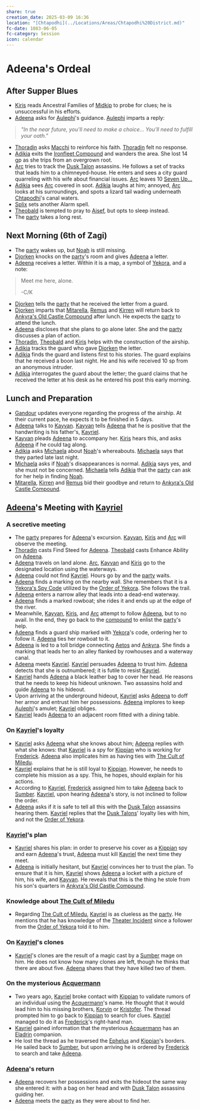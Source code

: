 ```yaml
---
share: true
creation_date: 2025-03-09 16:36
location: "[Chtapodhi](../Locations/Areas/Chtapodhi%20District.md)"
fc-date: 1083-06-05
fc-category: Session
icon: calendar
---
```

# Adeena's Ordeal
## After Supper Blues
- [Kiris](../PCs/Kiris%20Acquermann.md) reads Ancestral Families of [Midkip](../Locations/Settlements/Midkip.md) to probe for clues; he is unsuccessful in his efforts.
- [Adeena](../PCs/Adeena%20Oberon.md) asks for [Aulephi](../Deities/New%20Gods/Aulephi.md)'s guidance. [Aulephi](../Deities/New%20Gods/Aulephi.md) imparts a reply:
> *"In the near future, you'll need to make a choice... You'll need to fulfill your oath."*
- [Thoradin](../PCs/Thoradin%20Goodman.md) asks [Macchi](../Deities/Old%20Gods/Macchi.md) to reinforce his faith. [Thoradin](../PCs/Thoradin%20Goodman.md) felt no response.
- [Adikia](../PCs/Adikia%20Unalome.md) exits the [Ironfleet Compound](../Locations/Buildings/Ironfleet%20Compound.md) and wanders the area. She lost 14 gp as she trips from an overgrown root.
- [Arc](../PCs/Arc.md) tries to track the [Dusk Talon](../Factions/Dusk%20Talons.md) assassins. He follows a set of tracks that leads him to a chimneyed-house. He enters and sees a city guard quarreling with his wife about financial issues. [Arc](../PCs/Arc.md) leaves 10 [Seven Up...](../Factions/Seven%20Up....md)
- [Adikia](../PCs/Adikia%20Unalome.md) sees [Arc](../PCs/Arc.md) covered in soot. [Adikia](../PCs/Adikia%20Unalome.md) laughs at him; annoyed, [Arc](../PCs/Arc.md) looks at his surroundings, and spots a lizard tail wading underneath [Chtapodhi](../Locations/Areas/Chtapodhi%20District.md)'s canal waters.
- [Splix](../PCs/Spraugh%20'Splix'%20Calix.md) sets another Alarm spell.
- [Theobald](../PCs/Theobald%20Clayhollow.md) is tempted to pray to [Aisef](../Deities/New%20Gods/Aisef.md), but opts to sleep instead.
- The [party](../Factions/Seven%20Up....md) takes a long rest.
## Next Morning (6th of Zagi)
- The [party](../Factions/Seven%20Up....md) wakes up, but [Noah](../PCs/Noah%20Skie.md) is still missing.
- [Djorken](../NPCs/Djorken%20Veegar.md) knocks on the [party](../Factions/Seven%20Up....md)'s room and gives [Adeena](../PCs/Adeena%20Oberon.md) a letter.
- [Adeena](../PCs/Adeena%20Oberon.md) receives a letter. Within it is a map, a symbol of [Yekora](../Deities/New%20Gods/Yekora.md), and a note:
> Meet me here, alone.
> 
> -C/K
- [Djorken](../NPCs/Djorken%20Veegar.md) tells the [party](../Factions/Seven%20Up....md) that he received the letter from a guard.
- [Djorken](../NPCs/Djorken%20Veegar.md) imparts that [Mitarella](../../Mitarella%20Randall.md), [Remus](../../Remus%20Kyp.md) and [Kirren](../NPCs/Kirren%20Acquermann.md) will return back to [Ankyra's Old Castle Compound](../Locations/Buildings/Ankyra's%20Old%20Castle%20Compound.md) after lunch. He expects the [party](../Factions/Seven%20Up....md) to attend the lunch.
- [Adeena](../PCs/Adeena%20Oberon.md) discloses that she plans to go alone later. She and the [party](../Factions/Seven%20Up....md) discusses a plan of action.
- [Thoradin](../PCs/Thoradin%20Goodman.md), [Theobald](../PCs/Theobald%20Clayhollow.md) and [Kiris](../PCs/Kiris%20Acquermann.md) helps with the construction of the airship.
- [Adikia](../PCs/Adikia%20Unalome.md) tracks the guard who gave [Djorken](../NPCs/Djorken%20Veegar.md) the letter.
- [Adikia](../PCs/Adikia%20Unalome.md) finds the guard and listens first to his stories. The guard explains that he received a boon last night. He and his wife received 10 sp from an anonymous intruder.
- [Adikia](../PCs/Adikia%20Unalome.md) interrogates the guard about the letter; the guard claims that he received the letter at his desk as he entered his post this early morning.
## Lunch and Preparation
- [Gandour](../../Gandour%20Ironfleet.md) updates everyone regarding the progress of the airship. At their current pace, he expects it to be finished in 5 days.
- [Adeena](../PCs/Adeena%20Oberon.md) talks to [Kayvan](../../Kayvan%20Acquermann.md). [Kayvan](../../Kayvan%20Acquermann.md) tells [Adeena](../PCs/Adeena%20Oberon.md) that he is positive that the handwriting is his father's, [Kayriel](../../Kayriel%20Acquermann.md).
- [Kayvan](../../Kayvan%20Acquermann.md) pleads [Adeena](../PCs/Adeena%20Oberon.md) to accompany her. [Kiris](../PCs/Kiris%20Acquermann.md) hears this, and asks [Adeena](../PCs/Adeena%20Oberon.md) if he could tag along. 
- [Adikia](../PCs/Adikia%20Unalome.md) asks [Michaela](../../Michaela%20Randall.md) about [Noah](../PCs/Noah%20Skie.md)'s whereabouts. [Michaela](../../Michaela%20Randall.md) says that they parted late last night.
- [Michaela](../../Michaela%20Randall.md) asks if [Noah](../PCs/Noah%20Skie.md)'s disappearances is normal. [Adikia](../PCs/Adikia%20Unalome.md) says yes, and she must not be concerned. [Michaela](../../Michaela%20Randall.md) tells [Adikia](../PCs/Adikia%20Unalome.md) that the [party](../Factions/Seven%20Up....md) can ask for her help in finding [Noah](../PCs/Noah%20Skie.md).
- [Mitarella](../../Mitarella%20Randall.md), [Kirren](../NPCs/Kirren%20Acquermann.md) and [Remus](../../Remus%20Kyp.md) bid their goodbye and return to [Ankyra's Old Castle Compound](../Locations/Buildings/Ankyra's%20Old%20Castle%20Compound.md).
## [Adeena](../PCs/Adeena%20Oberon.md)'s Meeting with [Kayriel](../../Kayriel%20Acquermann.md)
### A secretive meeting
- The [party](../Factions/Seven%20Up....md) prepares for [Adeena](../PCs/Adeena%20Oberon.md)'s excursion. [Kayvan](../../Kayvan%20Acquermann.md), [Kiris](../PCs/Kiris%20Acquermann.md) and [Arc](../PCs/Arc.md) will observe the meeting.
- [Thoradin](../PCs/Thoradin%20Goodman.md) casts Find Steed for [Adeena](../PCs/Adeena%20Oberon.md). [Theobald](../PCs/Theobald%20Clayhollow.md) casts Enhance Ability on [Adeena](../PCs/Adeena%20Oberon.md).
- [Adeena](../PCs/Adeena%20Oberon.md) travels on land alone. [Arc](../PCs/Arc.md), [Kayvan](../../Kayvan%20Acquermann.md) and [Kiris](../PCs/Kiris%20Acquermann.md) go to the designated location using the waterways.
- [Adeena](../PCs/Adeena%20Oberon.md) could not find [Kayriel](../../Kayriel%20Acquermann.md). Hours go by and the [party](../Factions/Seven%20Up....md) waits.
- [Adeena](../PCs/Adeena%20Oberon.md) finds a marking on the nearby wall. She remembers that it is a [Yekora's Spy Code](../../Yekora's%20Spy%20Code.md) utilized by the [Order of Yekora](../Factions/Followers%20of%20Yekora.md). She follows the trail.
- [Adeena](../PCs/Adeena%20Oberon.md) enters a narrow alley that leads into a dead-end waterway.
- [Adeena](../PCs/Adeena%20Oberon.md) finds a marked rowboat; she rides it and ends up at the edge of the river.
- Meanwhile, [Kayvan](../../Kayvan%20Acquermann.md), [Kiris](../PCs/Kiris%20Acquermann.md), and [Arc](../PCs/Arc.md) attempt to follow [Adeena](../PCs/Adeena%20Oberon.md), but to no avail. In the end, they go back to the [compound](../Locations/Buildings/Ironfleet%20Compound.md) to enlist the [party](../Factions/Seven%20Up....md)'s help.
- [Adeena](../PCs/Adeena%20Oberon.md) finds a guard ship marked with [Yekora](../Deities/New%20Gods/Yekora.md)'s code, ordering her to follow it. [Adeena](../PCs/Adeena%20Oberon.md) ties her rowboat to it.
- [Adeena](../PCs/Adeena%20Oberon.md) is led to a toll bridge connecting [Aetos](../Locations/Areas/Aetos%20District.md) and [Ankyra](../Locations/Areas/Ankyra%20District.md). She finds a marking that leads her to an alley flanked by rowhouses and a waterway canal.
- [Adeena](../PCs/Adeena%20Oberon.md) meets [Kayriel](../../Kayriel%20Acquermann.md). [Kayriel](../../Kayriel%20Acquermann.md) persuades [Adeena](../PCs/Adeena%20Oberon.md) to trust him. [Adeena](../PCs/Adeena%20Oberon.md) detects that she is outnumbered; it is futile to resist [Kayriel](../../Kayriel%20Acquermann.md).
- [Kayriel](../../Kayriel%20Acquermann.md) hands [Adeena](../PCs/Adeena%20Oberon.md) a black leather bag to cover her head. He reasons that he needs to keep his hideout unknown. Two assassins hold and guide [Adeena](../PCs/Adeena%20Oberon.md) to his hideout.
- Upon arriving at the underground hideout, [Kayriel](../../Kayriel%20Acquermann.md) asks [Adeena](../PCs/Adeena%20Oberon.md) to doff her armor and entrust him her possessions. [Adeena](../PCs/Adeena%20Oberon.md) implores to keep [Aulephi](../Deities/New%20Gods/Aulephi.md)'s amulet; [Kayriel](../../Kayriel%20Acquermann.md) obliges.
- [Kayriel](../../Kayriel%20Acquermann.md) leads [Adeena](../PCs/Adeena%20Oberon.md) to an adjacent room fitted with a dining table.
### On [Kayriel](../../Kayriel%20Acquermann.md)'s loyalty
- [Kayriel](../../Kayriel%20Acquermann.md) asks [Adeena](../PCs/Adeena%20Oberon.md) what she knows about him; [Adeena](../PCs/Adeena%20Oberon.md) replies with what she knows: that [Kayriel](../../Kayriel%20Acquermann.md) is a spy for [Kippian](../Locations/Kingdoms/Kingdom%20of%20United%20Kippian.md) who is working for [Frederick](../../Frederick%20Oberon.md). [Adeena](../PCs/Adeena%20Oberon.md) also implicates him as having ties with [The Cult of Miledu](../../The%20Cult%20of%20Miledu.md).
- [Kayriel](../../Kayriel%20Acquermann.md) explains that he is still loyal to [Kippian](../Locations/Kingdoms/Kingdom%20of%20United%20Kippian.md). However, he needs to complete his mission as a spy. This, he hopes, should explain for his actions.
- According to [Kayriel](../../Kayriel%20Acquermann.md), [Frederick](../../Frederick%20Oberon.md) assigned him to take [Adeena](../PCs/Adeena%20Oberon.md) back to [Sumber](../Locations/Continents/Sumber.md). [Kayriel](../../Kayriel%20Acquermann.md), upon hearing [Adeena](../PCs/Adeena%20Oberon.md)'s story, is not inclined to follow the order.
- [Adeena](../PCs/Adeena%20Oberon.md) asks if it is safe to tell all this with the [Dusk Talon](../Factions/Dusk%20Talons.md) assassins hearing them. [Kayriel](../../Kayriel%20Acquermann.md) replies that the [Dusk Talons](../Factions/Dusk%20Talons.md)' loyalty lies with him, and not the [Order of Yekora](../Factions/Followers%20of%20Yekora.md).
### [Kayriel](../../Kayriel%20Acquermann.md)'s plan
- [Kayriel](../../Kayriel%20Acquermann.md) shares his plan: in order to preserve his cover as a [Kippian](../Locations/Kingdoms/Kingdom%20of%20United%20Kippian.md) spy and earn [Adeena](../PCs/Adeena%20Oberon.md)'s trust, [Adeena](../PCs/Adeena%20Oberon.md) must kill [Kayriel](../../Kayriel%20Acquermann.md) the next time they meet.
- [Adeena](../PCs/Adeena%20Oberon.md) is initially hesitant, but [Kayriel](../../Kayriel%20Acquermann.md) convinces her to trust the plan. To ensure that it is him, [Kayriel](../../Kayriel%20Acquermann.md) shows [Adeena](../PCs/Adeena%20Oberon.md) a locket with a picture of him, his wife, and [Kayvan](../../Kayvan%20Acquermann.md). He reveals that this is the thing he stole from his son's quarters in [Ankyra's Old Castle Compound](../Locations/Buildings/Ankyra's%20Old%20Castle%20Compound.md).
### Knowledge about [The Cult of Miledu](../../The%20Cult%20of%20Miledu.md)
- Regarding [The Cult of Miledu](../../The%20Cult%20of%20Miledu.md), [Kayriel](../../Kayriel%20Acquermann.md) is as clueless as the [party](../Factions/Seven%20Up....md). He mentions that he has knowledge of the [Theater Incident](../Lore/Events/Theater%20Incident.md) since a follower from the [Order of Yekora](../Factions/Followers%20of%20Yekora.md) told it to him.
### On [Kayriel](../../Kayriel%20Acquermann.md)'s clones
- [Kayriel](../../Kayriel%20Acquermann.md)'s clones are the result of a magic cast by a [Sumber](../Locations/Continents/Sumber.md) mage on him. He does not know how many clones are left, though he thinks that there are about five. [Adeena](../PCs/Adeena%20Oberon.md) shares that they have killed two of them.
### On the mysterious [Acquermann](../../Acquermann%20Clan.md)
- Two years ago, [Kayriel](../../Kayriel%20Acquermann.md) broke contact with [Kippian](../Locations/Kingdoms/Kingdom%20of%20United%20Kippian.md) to validate rumors of an individual using the [Acquermann](../../Acquermann%20Clan.md)'s name. He thought that it would lead him to his missing brothers, [Korvin](../../Korvin%20Acquermann.md) or [Kristofer](../../Kristofer%20Acquermann.md). The thread prompted him to go back to [Kippian](../Locations/Kingdoms/Kingdom%20of%20United%20Kippian.md) to search for clues. [Kayriel](../../Kayriel%20Acquermann.md) managed to do it as [Frederick](../../Frederick%20Oberon.md)'s right-hand man.
- [Kayriel](../../Kayriel%20Acquermann.md) gained information that the mysterious [Acquermann](../../Acquermann%20Clan.md) has an [Eladrin](../Factions/The%20Eladrin.md) companion.
- He lost the thread as he traversed the [Ephelus](../Locations/Kingdoms/Elven%20Kingdom%20of%20Ephelus.md) and [Kippian](../Locations/Kingdoms/Kingdom%20of%20United%20Kippian.md)'s borders. He sailed back to [Sumber](../Locations/Continents/Sumber.md), but upon arriving he is ordered by [Frederick](../../Frederick%20Oberon.md) to search and take [Adeena](../PCs/Adeena%20Oberon.md).
### [Adeena](../PCs/Adeena%20Oberon.md)'s return
- [Adeena](../PCs/Adeena%20Oberon.md) recovers her possessions and exits the hideout the same way she entered it: with a bag on her head and with [Dusk Talon](../Factions/Dusk%20Talons.md) assassins guiding her.
- [Adeena](../PCs/Adeena%20Oberon.md) meets the [party](../Factions/Seven%20Up....md) as they were about to find her.